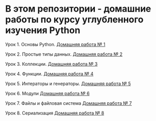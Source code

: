 # В этом репозитории - домашние работы по курсу углубленного изучения Python

Урок 1. Основы Python.
[Домашняя работа № 1](https://github.com/MikhailAkulov/intoTheDepthsOfPython/tree/main/pythonHomeWork_1)

Урок 2. Простые типы данных.
[Домашняя работа № 2](https://github.com/MikhailAkulov/intoTheDepthsOfPython/tree/main/pythonHomeWork_2)

Урок 3. Коллекции.
[Домашняя работа № 3](https://github.com/MikhailAkulov/intoTheDepthsOfPython/tree/main/pythonHomeWork_3)

Урок 4. Функции.
[Домашняя работа № 4](https://github.com/MikhailAkulov/intoTheDepthsOfPython/tree/main/pythonHomeWork_4)

Урок 5. Интераторы и генераторы.
[Домашняя работа № 5](https://github.com/MikhailAkulov/intoTheDepthsOfPython/tree/main/pythonHomeWork_5)

Урок 6. Модули
[Домашняя работа № 6](https://github.com/MikhailAkulov/intoTheDepthsOfPython/tree/main/pythonHomeWork_6)

Урок 7. Файлы и файловая система
[Домашняя работа № 7](https://github.com/MikhailAkulov/intoTheDepthsOfPython/tree/main/pythonHomeWork_7)

Урок 8. Сериализация
[Домашняя работа № 8](https://github.com/MikhailAkulov/intoTheDepthsOfPython/tree/main/pythonHomeWork_8)